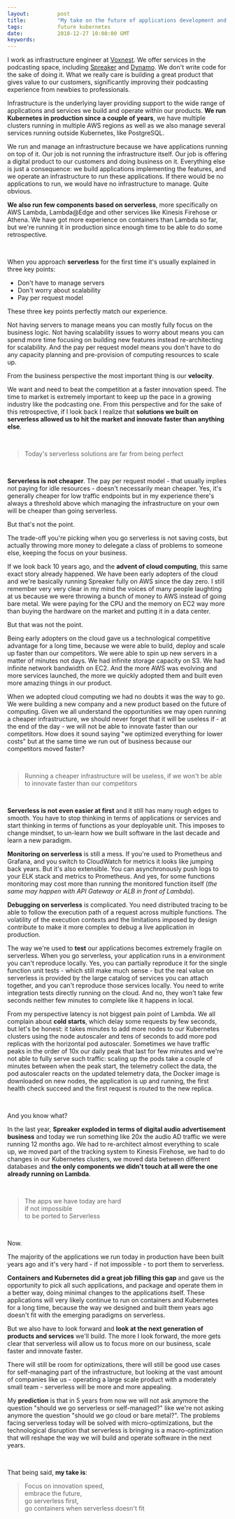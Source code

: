 ```yaml
---
layout:         post
title:          "My take on the future of applications development and operability"
tags:           future kubernetes
date:           2018-12-27 10:00:00 GMT
keywords:
---
```


I work as infrastructure engineer at [Voxnest](https://www.voxnest.com). We offer services in the podcasting space, including [Spreaker](https://www.spreaker.com) and [Dynamo](https://www.voxnest.com/dynamo/). We don't write code for the sake of doing it. What we really care is building a great product that gives value to our customers, significantly improving their podcasting experience from newbies to professionals.

Infrastructure is the underlying layer providing support to the wide range of applications and services we build and operate within our products. **We run Kubernetes in production since a couple of years**, we have multiple clusters running in multiple AWS regions as well as we also manage several services running outside Kubernetes, like PostgreSQL.

We run and manage an infrastructure because we have applications running on top of it. Our job is not running the infrastructure itself. Our job is offering a digital product to our customers and doing business on it. Everything else is just a consequence: we build applications implementing the features, and we operate an infrastructure to run these applications. If there would be no applications to run, we would have no infrastructure to manage. Quite obvious.

**We also run few components based on serverless**, more specifically on AWS Lambda, Lambda@Edge and other services like Kinesis Firehose or Athena. We have got more experience on containers than Lambda so far, but we're running it in production since enough time to be able to do some retrospective.

<br />

When you approach **serverless** for the first time it's usually explained in three key points:

- Don't have to manage servers
- Don't worry about scalability
- Pay per request model

These three key points perfectly match our experience.

Not having servers to manage means you can mostly fully focus on the business logic. Not having scalability issues to worry about means you can spend more time focusing on building new features instead re-architecting for scalability. And the pay per request model means you don't have to do any capacity planning and pre-provision of computing resources to scale up.

From the business perspective the most important thing is our **velocity**.

We want and need to beat the competition at a faster innovation speed. The time to market is extremely important to keep up the pace in a growing industry like the podcasting one. From this perspective and for the sake of this retrospective, if I look back I realize that **solutions we built on serverless allowed us to hit the market and innovate faster than anything else**.

<br />

> Today's serverless solutions are far from being perfect

<br />

**Serverless is not cheaper**. The pay per request model - that usually implies not paying for idle resources - doesn't necessarily mean cheaper. Yes, it's generally cheaper for low traffic endpoints but in my experience there's always a threshold above which managing the infrastructure on your own will be cheaper than going serverless.

But that's not the point.

The trade-off you're picking when you go serverless is not saving costs, but actually throwing more money to delegate a class of problems to someone else, keeping the focus on your business.

If we look back 10 years ago, and the **advent of cloud computing**, this same exact story already happened. We have been early adopters of the cloud and we're basically running Spreaker fully on AWS since the day zero. I still remember very very clear in my mind the voices of many people laughting at us because we were throwing a bunch of money to AWS instead of going bare metal. We were paying for the CPU and the memory on EC2 way more than buying the hardware on the market and putting it in a data center.

But that was not the point.

Being early adopters on the cloud gave us a technological competitive advantage for a long time, because we were able to build, deploy and scale up faster than our competitors. We were able to spin up new servers in a matter of minutes not days. We had infinite storage capacity on S3. We had infinite network bandwidth on EC2. And the more AWS was evolving and more services launched, the more we quickly adopted them and built even more amazing things in our product.

When we adopted cloud computing we had no doubts it was the way to go. We were building a new company and a new product based on the future of computing. Given we all understand the opportunities we may open running a cheaper infrastructure, we should never forget that it will be useless if - at the end of the day - we will not be able to innovate faster than our competitors. How does it sound saying "we optimized everything for lower costs" but at the same time we run out of business because our competitors moved faster?

<br />

> Running a cheaper infrastructure will be useless, if we won't be able to innovate faster than our competitors

<br />

**Serverless is not even easier at first** and it still has many rough edges to smooth. You have to stop thinking in terms of applications or services and start thinking in terms of functions as your deployable unit. This imposes to change mindset, to un-learn how we built software in the last decade and learn a new paradigm.

**Monitoring on serverless** is still a mess. If you're used to Prometheus and Grafana, and you switch to CloudWatch for metrics it looks like jumping back years. But it's also extensible. You can asynchronously push logs to your ELK stack and metrics to Prometheus. And yes, for some functions monitoring may cost more than running the monitored function itself (_the same may happen with API Gateway or ALB in front of Lambda_).

**Debugging on serverless** is complicated. You need distributed tracing to be able to follow the execution path of a request across multiple functions. The volatility of the execution contexts and the limitations imposed by design contribute to make it more complex to debug a live application in production.

The way we're used to **test** our applications becomes extremely fragile on serverless. When you go serverless, your application runs in a environment you can't reproduce locally. Yes, you can partially reproduce it for the single function unit tests - which still make much sense - but the real value on serverless is provided by the large catalog of services you can attach together, and you can't reproduce those services locally. You need to write integration tests directly running on the cloud. And no, they won't take few seconds neither few minutes to complete like it happens in local.

From my perspective latency is not biggest pain point of Lambda. We all complain about **cold starts**, which delay some requests by few seconds, but let's be honest: it takes minutes to add more nodes to our Kubernetes clusters using the node autoscaler and tens of seconds to add more pod replicas with the horizontal pod autoscaler. Sometimes we have traffic peaks in the order of 10x our daily peak that last for few minutes and we're not able to fully serve such traffic: scaling up the pods take a couple of minutes between when the peak start, the telemetry collect the data, the pod autoscaler reacts on the updated telemetry data, the Docker image is downloaded on new nodes, the application is up and running, the first health check succeed and the first request is routed to the new replica.

<br />

And you know what?

In the last year, **Spreaker exploded in terms of digital audio advertisement business** and today we run something like 20x the audio AD traffic we were running 12 months ago. We had to re-architect almost everything to scale up, we moved part of the tracking system to Kinesis Firehose, we had to do changes in our Kubernetes clusters, we moved data between different databases and **the only components we didn't touch at all were the one already running on Lambda**.

<br />

> The apps we have today are hard<br />
> if not impossible<br />
> to be ported to Serverless

<br />

Now.

The majority of the applications we run today in production have been built years ago and it's very hard - if not impossible - to port them to serverless.

**Containers and Kubernetes did a great job filling this gap** and gave us the opportunity to pick all such applications, and package and operate them in a better way, doing minimal changes to the applications itself. These applications will very likely continue to run on containers and Kubernetes for a long time, because the way we designed and built them years ago doesn't fit with the emerging paradigms on serverless.

But we also have to look forward and **look at the next generation of products and services** we'll build. The more I look forward, the more gets clear that serverless will allow us to focus more on our business, scale faster and innovate faster.

There will still be room for optimizations, there will still be good use cases for self-managing part of the infrastructure, but looking at the vast amount of companies like us - operating a large scale product with a moderately small team - serverless will be more and more appealing.

My **prediction** is that in 5 years from now we will not ask anymore the question "should we go serverless or self-managed?" like we're not asking anymore the question "should we go cloud or bare metal?". The problems facing serverless today will be solved with micro-optimizations, but the technological disruption that serverless is bringing is a macro-optimization that will reshape the way we will build and operate software in the next years.


<br />

That being said, **my take is**:

> Focus on innovation speed,<br />
> embrace the future,<br />
> go serverless first,<br />
> go containers when serverless doesn't fit

